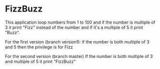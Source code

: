 # FizzBuzz

This application loop numbers from 1 to 100 and if the number is multiple of 3 it print "Fizz" instead of the number and if it's a multiple of 5 it print "Buzz".

For the first version (branch version1):
if the number is both multiple of 3 and 5 then the privilege is for Fizz

For the second version (branch master)
If the number is both multiple of 3 and multiple of 5 it print "FizzBuzz"
